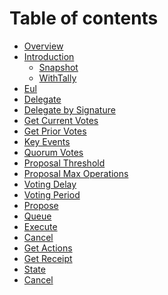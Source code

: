 # Table of contents

* [Overview](README.md)
* [Introduction]()
    * [Snapshot]()
    * [WithTally]()
* [Eul]()
* [Delegate]()
* [Delegate by Signature]()
* [Get Current Votes]()
* [Get Prior Votes]()
* [Key Events]()
* [Quorum Votes]()
* [Proposal Threshold]()
* [Proposal Max Operations]()
* [Voting Delay]()
* [Voting Period]()
* [Propose]()
* [Queue]()
* [Execute]()
* [Cancel]()
* [Get Actions]()
* [Get Receipt]()
* [State]()
* [Cancel]()